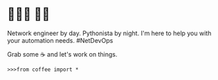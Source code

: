   
# 👨🏻‍💻  👋🏻

Network engineer by day. Pythonista by night. 
I'm here to help you with your automation needs. #NetDevOps

Grab some ☕️ and let's work on things. 
```
>>>from coffee import *
```

<!--
**applericky/applericky** is a ✨ _special_ ✨ repository because its `README.md` (this file) appears on your GitHub profile.

# About Me
Network engineer by day. Pythonista by night. 


Here are some ideas to get you started:

- 🔭 I’m currently working on ...
- 🌱 I’m currently learning ...
- 👯 I’m looking to collaborate on ...
- 🤔 I’m looking for help with ...
- 💬 Ask me about ...
- 📫 How to reach me: ...
- 😄 Pronouns: ...
- ⚡ Fun fact: ...
-->
